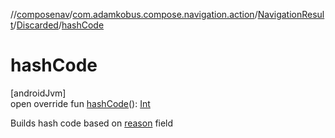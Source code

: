 //[composenav](../../../../index.md)/[com.adamkobus.compose.navigation.action](../../index.md)/[NavigationResult](../index.md)/[Discarded](index.md)/[hashCode](hash-code.md)

# hashCode

[androidJvm]\
open override fun [hashCode](hash-code.md)(): [Int](https://kotlinlang.org/api/latest/jvm/stdlib/kotlin/-int/index.html)

Builds hash code based on [reason](reason.md) field
